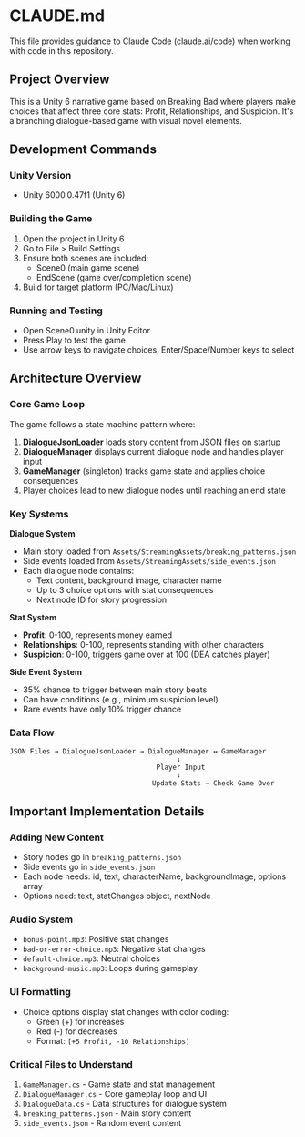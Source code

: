 # CLAUDE.md

This file provides guidance to Claude Code (claude.ai/code) when working with code in this repository.

## Project Overview

This is a Unity 6 narrative game based on Breaking Bad where players make choices that affect three core stats: Profit, Relationships, and Suspicion. It's a branching dialogue-based game with visual novel elements.

## Development Commands

### Unity Version
- Unity 6000.0.47f1 (Unity 6)

### Building the Game
1. Open the project in Unity 6
2. Go to File > Build Settings
3. Ensure both scenes are included:
   - Scene0 (main game scene)
   - EndScene (game over/completion scene)
4. Build for target platform (PC/Mac/Linux)

### Running and Testing
- Open Scene0.unity in Unity Editor
- Press Play to test the game
- Use arrow keys to navigate choices, Enter/Space/Number keys to select

## Architecture Overview

### Core Game Loop
The game follows a state machine pattern where:
1. **DialogueJsonLoader** loads story content from JSON files on startup
2. **DialogueManager** displays current dialogue node and handles player input
3. **GameManager** (singleton) tracks game state and applies choice consequences
4. Player choices lead to new dialogue nodes until reaching an end state

### Key Systems

**Dialogue System**
- Main story loaded from `Assets/StreamingAssets/breaking_patterns.json`
- Side events loaded from `Assets/StreamingAssets/side_events.json`
- Each dialogue node contains:
  - Text content, background image, character name
  - Up to 3 choice options with stat consequences
  - Next node ID for story progression

**Stat System**
- **Profit**: 0-100, represents money earned
- **Relationships**: 0-100, represents standing with other characters  
- **Suspicion**: 0-100, triggers game over at 100 (DEA catches player)

**Side Event System**
- 35% chance to trigger between main story beats
- Can have conditions (e.g., minimum suspicion level)
- Rare events have only 10% trigger chance

### Data Flow
```
JSON Files → DialogueJsonLoader → DialogueManager ↔ GameManager
                                         ↓
                                    Player Input
                                         ↓
                                   Update Stats → Check Game Over
```

## Important Implementation Details

### Adding New Content
- Story nodes go in `breaking_patterns.json`
- Side events go in `side_events.json`
- Each node needs: id, text, characterName, backgroundImage, options array
- Options need: text, statChanges object, nextNode

### Audio System
- `bonus-point.mp3`: Positive stat changes
- `bad-or-error-choice.mp3`: Negative stat changes
- `default-choice.mp3`: Neutral choices
- `background-music.mp3`: Loops during gameplay

### UI Formatting
- Choice options display stat changes with color coding:
  - Green (+) for increases
  - Red (-) for decreases
  - Format: `[+5 Profit, -10 Relationships]`

### Critical Files to Understand
1. `GameManager.cs` - Game state and stat management
2. `DialogueManager.cs` - Core gameplay loop and UI
3. `DialogueData.cs` - Data structures for dialogue system
4. `breaking_patterns.json` - Main story content
5. `side_events.json` - Random event content